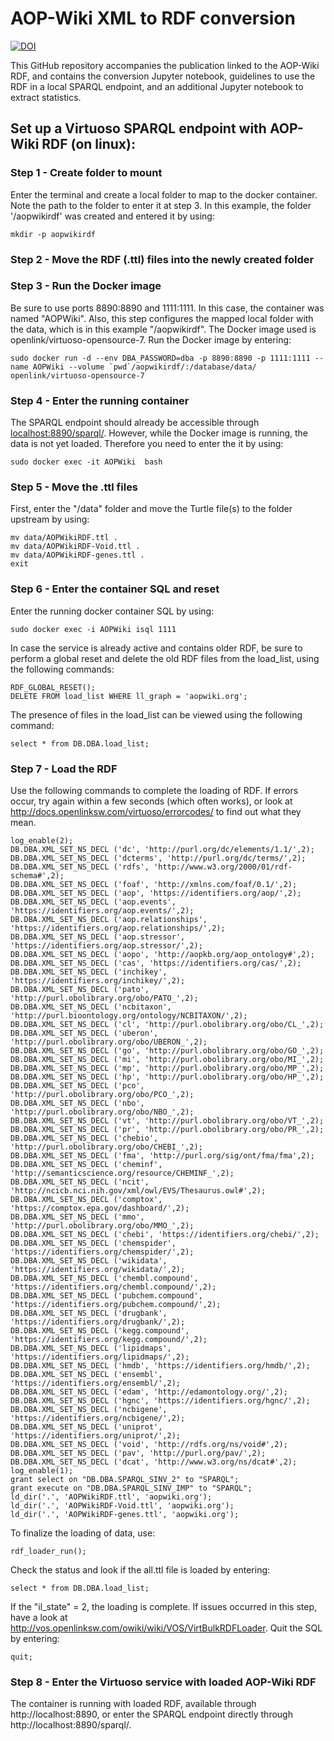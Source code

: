 # AOP-Wiki XML to RDF conversion

[![DOI](https://zenodo.org/badge/146466058.svg)](https://zenodo.org/badge/latestdoi/146466058)


This GitHub repository accompanies the publication linked to the AOP-Wiki RDF, and contains the conversion Jupyter notebook, guidelines to use the RDF in a local SPARQL endpoint, and an additional Jupyter notebook to extract statistics. 

## Set up a Virtuoso SPARQL endpoint with AOP-Wiki RDF (on linux):

### Step 1 - Create folder to mount
Enter the terminal and create a local folder to map to the docker container. Note the path to the folder to enter it at step 3. In this example, the folder '/aopwikirdf' was created and entered it by using:
```
mkdir -p aopwikirdf
```

### Step 2 - Move the RDF (.ttl) files into the newly created folder

### Step 3 - Run the Docker image
Be sure to use ports 8890:8890 and 1111:1111. In this case, the container was named "AOPWiki". Also, this step configures the mapped local folder with the data, which is in this example "/aopwikirdf". The Docker image used is openlink/virtuoso-opensource-7. Run the Docker image by entering:
```
sudo docker run -d --env DBA_PASSWORD=dba -p 8890:8890 -p 1111:1111 --name AOPWiki --volume `pwd`/aopwikirdf/:/database/data/  openlink/virtuoso-opensource-7
```

### Step 4 - Enter the running container
The SPARQL endpoint should already be accessible through [localhost:8890/sparql/](http://localhost:8890/sparql/). However, while the Docker image is running, the data is not yet loaded. Therefore you need to enter the it by using:
```
sudo docker exec -it AOPWiki  bash
```

### Step 5 - Move the .ttl files
First, enter the "/data" folder and move the Turtle file(s) to the folder upstream by using:
```
mv data/AOPWikiRDF.ttl .
mv data/AOPWikiRDF-Void.ttl .
mv data/AOPWikiRDF-genes.ttl .
exit
```

### Step 6 - Enter the container SQL and reset
Enter the running docker container SQL by using: 
```
sudo docker exec -i AOPWiki isql 1111
```
In case the service is already active and contains older RDF, be sure to perform a global reset and delete the old RDF files from the load_list, using the following commands:
```
RDF_GLOBAL_RESET();
DELETE FROM load_list WHERE ll_graph = 'aopwiki.org';
```
The presence of files in the load_list can be viewed using the following command:
```
select * from DB.DBA.load_list;
```

### Step 7 - Load the RDF
Use the following commands to complete the loading of RDF. If errors occur, try again within a few seconds (which often works), or look at http://docs.openlinksw.com/virtuoso/errorcodes/ to find out what they mean. 
```
log_enable(2);
DB.DBA.XML_SET_NS_DECL ('dc', 'http://purl.org/dc/elements/1.1/',2);
DB.DBA.XML_SET_NS_DECL ('dcterms', 'http://purl.org/dc/terms/',2);
DB.DBA.XML_SET_NS_DECL ('rdfs', 'http://www.w3.org/2000/01/rdf-schema#',2);
DB.DBA.XML_SET_NS_DECL ('foaf', 'http://xmlns.com/foaf/0.1/',2);
DB.DBA.XML_SET_NS_DECL ('aop', 'https://identifiers.org/aop/',2);
DB.DBA.XML_SET_NS_DECL ('aop.events', 'https://identifiers.org/aop.events/',2);
DB.DBA.XML_SET_NS_DECL ('aop.relationships', 'https://identifiers.org/aop.relationships/',2);
DB.DBA.XML_SET_NS_DECL ('aop.stressor', 'https://identifiers.org/aop.stressor/',2);
DB.DBA.XML_SET_NS_DECL ('aopo', 'http://aopkb.org/aop_ontology#',2);
DB.DBA.XML_SET_NS_DECL ('cas', 'https://identifiers.org/cas/',2);
DB.DBA.XML_SET_NS_DECL ('inchikey', 'https://identifiers.org/inchikey/',2);
DB.DBA.XML_SET_NS_DECL ('pato', 'http://purl.obolibrary.org/obo/PATO_',2);
DB.DBA.XML_SET_NS_DECL ('ncbitaxon', 'http://purl.bioontology.org/ontology/NCBITAXON/',2);
DB.DBA.XML_SET_NS_DECL ('cl', 'http://purl.obolibrary.org/obo/CL_',2);
DB.DBA.XML_SET_NS_DECL ('uberon', 'http://purl.obolibrary.org/obo/UBERON_',2);
DB.DBA.XML_SET_NS_DECL ('go', 'http://purl.obolibrary.org/obo/GO_',2);
DB.DBA.XML_SET_NS_DECL ('mi', 'http://purl.obolibrary.org/obo/MI_',2);
DB.DBA.XML_SET_NS_DECL ('mp', 'http://purl.obolibrary.org/obo/MP_',2);
DB.DBA.XML_SET_NS_DECL ('hp', 'http://purl.obolibrary.org/obo/HP_',2);
DB.DBA.XML_SET_NS_DECL ('pco', 'http://purl.obolibrary.org/obo/PCO_',2);
DB.DBA.XML_SET_NS_DECL ('nbo', 'http://purl.obolibrary.org/obo/NBO_',2);
DB.DBA.XML_SET_NS_DECL ('vt', 'http://purl.obolibrary.org/obo/VT_',2);
DB.DBA.XML_SET_NS_DECL ('pr', 'http://purl.obolibrary.org/obo/PR_',2);
DB.DBA.XML_SET_NS_DECL ('chebio', 'http://purl.obolibrary.org/obo/CHEBI_',2);
DB.DBA.XML_SET_NS_DECL ('fma', 'http://purl.org/sig/ont/fma/fma',2);
DB.DBA.XML_SET_NS_DECL ('cheminf', 'http://semanticscience.org/resource/CHEMINF_',2);
DB.DBA.XML_SET_NS_DECL ('ncit', 'http://ncicb.nci.nih.gov/xml/owl/EVS/Thesaurus.owl#',2);
DB.DBA.XML_SET_NS_DECL ('comptox', 'https://comptox.epa.gov/dashboard/',2);
DB.DBA.XML_SET_NS_DECL ('mmo', 'http://purl.obolibrary.org/obo/MMO_',2);
DB.DBA.XML_SET_NS_DECL ('chebi', 'https://identifiers.org/chebi/',2);
DB.DBA.XML_SET_NS_DECL ('chemspider', 'https://identifiers.org/chemspider/',2);
DB.DBA.XML_SET_NS_DECL ('wikidata', 'https://identifiers.org/wikidata/',2);
DB.DBA.XML_SET_NS_DECL ('chembl.compound', 'https://identifiers.org/chembl.compound/',2);
DB.DBA.XML_SET_NS_DECL ('pubchem.compound', 'https://identifiers.org/pubchem.compound/',2);
DB.DBA.XML_SET_NS_DECL ('drugbank', 'https://identifiers.org/drugbank/',2);
DB.DBA.XML_SET_NS_DECL ('kegg.compound', 'https://identifiers.org/kegg.compound/',2);
DB.DBA.XML_SET_NS_DECL ('lipidmaps', 'https://identifiers.org/lipidmaps/',2);
DB.DBA.XML_SET_NS_DECL ('hmdb', 'https://identifiers.org/hmdb/',2);
DB.DBA.XML_SET_NS_DECL ('ensembl', 'https://identifiers.org/ensembl/',2);
DB.DBA.XML_SET_NS_DECL ('edam', 'http://edamontology.org/',2);
DB.DBA.XML_SET_NS_DECL ('hgnc', 'https://identifiers.org/hgnc/',2);
DB.DBA.XML_SET_NS_DECL ('ncbigene', 'https://identifiers.org/ncbigene/',2);
DB.DBA.XML_SET_NS_DECL ('uniprot', 'https://identifiers.org/uniprot/',2);
DB.DBA.XML_SET_NS_DECL ('void', 'http://rdfs.org/ns/void#',2);
DB.DBA.XML_SET_NS_DECL ('pav', 'http://purl.org/pav/',2);
DB.DBA.XML_SET_NS_DECL ('dcat', 'http://www.w3.org/ns/dcat#',2);
log_enable(1);
grant select on "DB.DBA.SPARQL_SINV_2" to "SPARQL";
grant execute on "DB.DBA.SPARQL_SINV_IMP" to "SPARQL";
ld_dir('.', 'AOPWikiRDF.ttl', 'aopwiki.org');
ld_dir('.', 'AOPWikiRDF-Void.ttl', 'aopwiki.org');
ld_dir('.', 'AOPWikiRDF-genes.ttl', 'aopwiki.org');
```

To finalize the loading of data, use:
```
rdf_loader_run();
```

Check the status and look if the all.ttl file is loaded by entering:
```
select * from DB.DBA.load_list;
```

If the "il_state" = 2, the loading is complete. If issues occurred in this step, have a look at http://vos.openlinksw.com/owiki/wiki/VOS/VirtBulkRDFLoader. 
Quit the SQL by entering:
```
quit;
```

### Step 8 - Enter the Virtuoso service with loaded AOP-Wiki RDF
The container is running with loaded RDF, available through http://localhost:8890, or enter the SPARQL endpoint directly through http://localhost:8890/sparql/.
